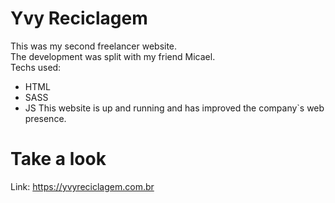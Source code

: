 # Yvy Reciclagem
This was my second freelancer website. <br>
The development was split with my friend Micael.<br>
Techs used: <br>
- HTML
- SASS
- JS
This website is up and running and has improved the company`s web presence. <br>

# Take a look

Link: https://yvyreciclagem.com.br
